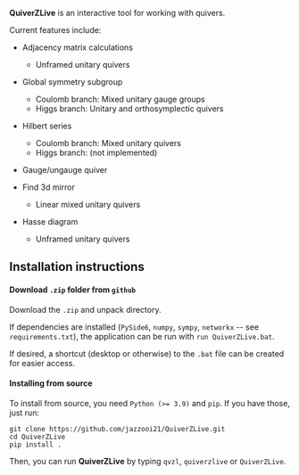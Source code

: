 **QuiverZLive** is an interactive tool for working with quivers.

Current features include:

- Adjacency matrix calculations
	+ Unframed unitary quivers
- Global symmetry subgroup
	+ Coulomb branch: Mixed unitary gauge groups
	+ Higgs branch: Unitary and orthosymplectic quivers
- Hilbert series
	+ Coulomb branch: Mixed unitary quivers
	+ Higgs branch: (not implemented)

- Gauge/ungauge quiver
- Find 3d mirror
	+ Linear mixed unitary quivers
- Hasse diagram
	+ Unframed unitary quivers

## Installation instructions

#### Download `.zip` folder from `github`
Download the `.zip` and unpack directory. 

If dependencies are installed (`PySide6`, `numpy`, `sympy`, `networkx` -- see `requirements.txt`), the application can be run with `run QuiverZLive.bat`.

If desired, a shortcut (desktop or otherwise) to the `.bat` file can be created for easier access.

#### Installing from source
To install from source, you need `Python (>= 3.9)` and `pip`. If you have those, just run:

    git clone https://github.com/jazzooi21/QuiverZLive.git
    cd QuiverZLive
    pip install .

Then, you can run **QuiverZLive** by typing `qvzl`, `quiverzlive` or `QuiverZLive`.




